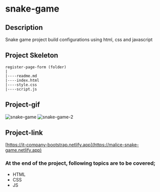 # snake-game
## Description
Snake game project build configurations using html, css and javascript
## Project Skeleton
```
register-page-form (folder)
|
|----readme.md
|----index.html
|----style.css
|----script.js

```
## Project-gif

![snake-game](https://user-images.githubusercontent.com/101462384/230424419-72d3475a-1978-44da-9dc5-2e3d50281ba3.gif)
![snake-game-2](https://user-images.githubusercontent.com/101462384/230424494-84b603ae-847a-47a3-8f43-209c7732e904.gif)


## Project-link

[https://it-company-bootstrap.netlify.app](https://malice-snake-game.netlify.app)

### At the end of the project, following topics are to be covered;
- HTML
- CSS
- JS
